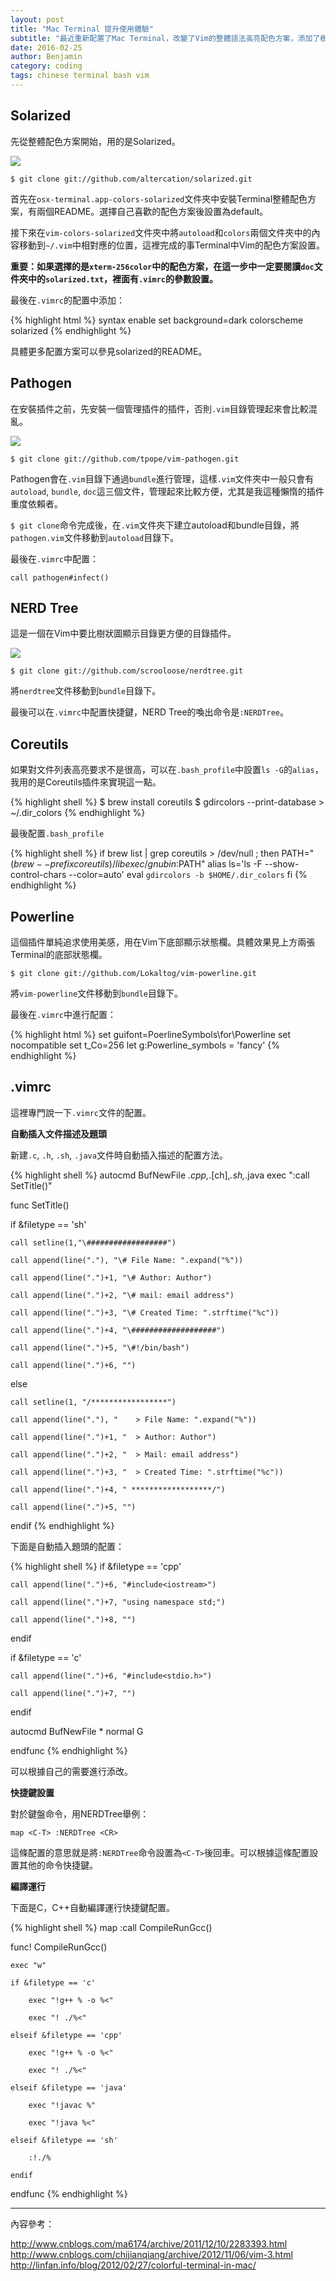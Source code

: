 ```yaml
---
layout: post
title: "Mac Terminal 提升使用體驗"
subtitle: "最近重新配置了Mac Terminal，改變了Vim的整體語法高亮配色方案，添加了樹狀圖列表，大幅提升了使用體驗。"
date: 2016-02-25 
author: Benjamin
category: coding
tags: chinese terminal bash vim 
---
```


## Solarized

先從整體配色方案開始，用的是Solarized。

![](/img/blog/solarized-yinyang.png)

`$ git clone git://github.com/altercation/solarized.git`

首先在`osx-terminal.app-colors-solarized`文件夾中安裝Terminal整體配色方案，有兩個README。選擇自己喜歡的配色方案後設置為default。

接下來在`vim-colors-solarized`文件夾中將`autoload`和`colors`兩個文件夾中的內容移動到`~/.vim`中相對應的位置，這裡完成的事Terminal中Vim的配色方案設置。

**重要：如果選擇的是`xterm-256color`中的配色方案，在這一步中一定要閱讀`doc`文件夾中的`solarized.txt`，裡面有`.vimrc`的參數設置。**

最後在`.vimrc`的配置中添加：

{% highlight html %}
syntax enable
set background=dark
colorscheme solarized
{% endhighlight %}

具體更多配置方案可以參見solarized的README。

## Pathogen

在安裝插件之前，先安裝一個管理插件的插件，否則`.vim`目錄管理起來會比較混亂。

![](/img/blog/pathogen.png)

`$ git clone git://github.com/tpope/vim-pathogen.git`

Pathogen會在`.vim`目錄下通過`bundle`進行管理，這樣`.vim`文件夾中一般只會有`autoload`, `bundle`, `doc`這三個文件，管理起來比較方便，尤其是我這種懶惰的插件重度依賴者。

`$ git clone`命令完成後，在`.vim`文件夾下建立autoload和bundle目錄，將`pathogen.vim`文件移動到`autoload`目錄下。

最後在`.vimrc`中配置：

`call pathogen#infect()`

## NERD Tree

這是一個在Vim中要比樹狀圖顯示目錄更方便的目錄插件。

![](/img/blog/nerdtree.png)

`$ git clone git://github.com/scrooloose/nerdtree.git`

將`nerdtree`文件移動到`bundle`目錄下。

最後可以在`.vimrc`中配置快捷鍵，NERD Tree的喚出命令是`:NERDTree`。

## Coreutils

如果對文件列表高亮要求不是很高，可以在`.bash_profile`中設置`ls -G`的`alias`，我用的是Coreutils插件來實現這一點。

{% highlight shell %}
$ brew install coreutils
$ gdircolors --print-database > ~/.dir_colors
{% endhighlight %}

最後配置`.bash_profile`

{% highlight shell %}
if brew list | grep coreutils > /dev/null ; then
  PATH="$(brew --prefix coreutils)/libexec/gnubin:$PATH"
  alias ls='ls -F --show-control-chars --color=auto'
  eval `gdircolors -b $HOME/.dir_colors`
fi
{% endhighlight %}

## Powerline

這個插件單純追求使用美感，用在Vim下底部顯示狀態欄。具體效果見上方兩張Terminal的底部狀態欄。

`$ git clone git://github.com/Lokaltog/vim-powerline.git`

將`vim-powerline`文件移動到`bundle`目錄下。

最後在`.vimrc`中進行配置：

{% highlight html %}
set guifont=PoerlineSymbols\for\Powerline
set nocompatible
set t_Co=256
let g:Powerline_symbols = 'fancy'
{% endhighlight %}

## .vimrc

這裡專門說一下`.vimrc`文件的配置。

**自動插入文件描述及題頭**

新建`.c`, `.h`, `.sh`, `.java`文件時自動插入描述的配置方法。

{% highlight shell %}
autocmd BufNewFile *.cpp,*.[ch],*.sh,*.java exec ":call SetTitle()"

func SetTitle()

if &filetype == 'sh'

	call setline(1,"\##################")

	call append(line("."), "\# File Name: ".expand("%"))

	call append(line(".")+1, "\# Author: Author")

	call append(line(".")+2, "\# mail: email address")

	call append(line(".")+3, "\# Created Time: ".strftime("%c"))

	call append(line(".")+4, "\###################")

	call append(line(".")+5, "\#!/bin/bash")

	call append(line(".")+6, "")

else

	call setline(1, "/*****************")

	call append(line("."), "	> File Name: ".expand("%"))

	call append(line(".")+1, "	> Author: Author")

	call append(line(".")+2, "	> Mail: email address")

	call append(line(".")+3, "	> Created Time: ".strftime("%c"))

	call append(line(".")+4, " ******************/")

	call append(line(".")+5, "")

endif
{% endhighlight %}

下面是自動插入題頭的配置：

{% highlight shell %}
if &filetype == 'cpp'

	call append(line(".")+6, "#include<iostream>")

	call append(line(".")+7, "using namespace std;")

	call append(line(".")+8, "")

endif

if &filetype == 'c'

	call append(line(".")+6, "#include<stdio.h>")

	call append(line(".")+7, "")

endif

autocmd BufNewFile * normal G

endfunc
{% endhighlight %}

可以根據自己的需要進行添改。

**快捷鍵設置**

對於鍵盤命令，用NERDTree舉例：

`map <C-T> :NERDTree <CR>`

這條配置的意思就是將`:NERDTree`命令設置為`<C-T>`後回車。可以根據這條配置設置其他的命令快捷鍵。

**編譯運行**

下面是C，C++自動編譯運行快捷鍵配置。

{% highlight shell %}
map <F5> :call CompileRunGcc()<CR>

func! CompileRunGcc()

	exec "w"

	if &filetype == 'c'

		exec "!g++ % -o %<"

		exec "! ./%<"

	elseif &filetype == 'cpp'

		exec "!g++ % -o %<"

		exec "! ./%<"

	elseif &filetype == 'java'

		exec "!javac %"

		exec "!java %<"

	elseif &filetype == 'sh'

		:!./%

	endif

endfunc
{% endhighlight %}
	
---

內容參考：    

<http://www.cnblogs.com/ma6174/archive/2011/12/10/2283393.html>  
<http://www.cnblogs.com/chijianqiang/archive/2012/11/06/vim-3.html>    
<http://linfan.info/blog/2012/02/27/colorful-terminal-in-mac/>

<div class="eof"></div>

